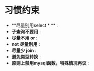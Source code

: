 # 习惯约束
- **尽量别用select * ** :
- **子查询不要用** :
- **尽量不用 or** :
- **not 尽量别用** :
- **尽量少 join** :
- **避免类型转换** :
- **原则上禁用mysql函数，特殊情况再议** :
